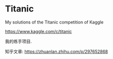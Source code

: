 # Titanic
My solutions of the Titanic competition of Kaggle

https://www.kaggle.com/c/titanic

我的练手项目.

知乎文章:
https://zhuanlan.zhihu.com/p/297652868
